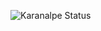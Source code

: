 ![Karanalpe Status](https://github-readme-stats.vercel.app/api?username=digoofr&theme=gruvbox&show_icons=true)
